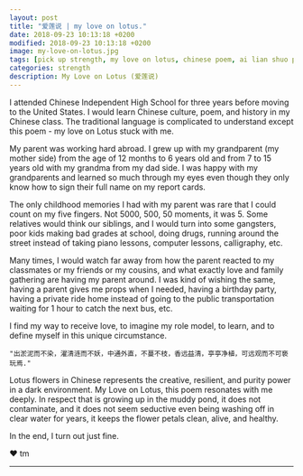 ```yaml
---
layout: post
title: "爱莲说 | my love on lotus."
date: 2018-09-23 10:13:18 +0200
modified: 2018-09-23 10:13:18 +0200
image: my-love-on-lotus.jpg
tags: [pick up strength, my love on lotus, chinese poem, ai lian shuo poem, strength through struggle]
categories: strength
description: My Love on Lotus (爱莲说)
---
```


I attended Chinese Independent High School for three years before moving to the United States. I would learn Chinese culture, poem, and history in my Chinese class. The traditional language is complicated to understand except this poem - my love on Lotus stuck with me.

My parent was working hard abroad. I grew up with my grandparent (my mother side) from the age of 12 months to 6 years old and from 7 to 15 years old with my grandma from my dad side. I was happy with my grandparents and learned so much through my eyes even though they only know how to sign their full name on my report cards. 

The only childhood memories I had with my parent was rare that I could count on my five fingers. Not 5000, 500, 50 moments, it was 5. Some relatives would think our siblings, and I would turn into some gangsters, poor kids making bad grades at school, doing drugs, running around the street instead of taking piano lessons, computer lessons, calligraphy, etc. 

Many times, I would watch far away from how the parent reacted to my classmates or my friends or my cousins, and what exactly love and family gathering are having my parent around. I was kind of wishing the same, having a parent gives me props when I needed, having a birthday party, having a private ride home instead of going to the public transportation waiting for 1 hour to catch the next bus, etc. 

I find my way to receive love, to imagine my role model, to learn, and to define myself in this unique circumstance.

	"出淤泥而不染，濯清涟而不妖，中通外直，不蔓不枝，香远益清，亭亭净植，可远观而不可亵玩焉."

Lotus flowers in Chinese represents the creative, resilient, and purity power in a dark environment. My Love on Lotus, this poem resonates with me deeply. In respect that is growing up in the muddy pond, it does not contaminate, and it does not seem seductive even being washing off in clear water for years, it keeps the flower petals clean, alive, and healthy. 

In the end, I turn out just fine.


❤ tm

***


